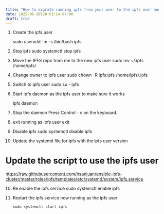 ```yaml
---
title: "How to migrate running ipfs from your user to the ipfs user and group"
date: 2025-05-20T20:01:14-07:00
draft: true
---
```




1. Create the ipfs user

   	sudo useradd -m -s /bin/bash ipfs

2. Stop ipfs
   sudo systemctl stop ipfs

3. Move the IPFS repo from me to the new ipfs user
   sudo mv ~/.ipfs /home/ipfs/

4. Change owner to ipfs user
   sudo chown -R ipfs:ipfs /home/ipfs/.ipfs

5. Switch to ipfs user
   sudo su - ipfs

6. Start ipfs daemon as the ipfs user to make sure it works

   ipfs daemon

7. Stop the daemon
   Press Control - c on the keyboard.

8. exit running as ipfs user
   exit

8. Disable ipfs
   sudo systemctl disable ipfs

9. Update the systemd file for ipfs with the ipfs user version

# Update the script to use the ipfs user
https://raw.githubusercontent.com/hsanjuan/ansible-ipfs-cluster/master/roles/ipfs/templates/etc/systemd/system/ipfs.service

10. Re enable the ipfs service
    sudo systemctl enable ipfs

11. Restart the ipfs service now running as the ipfs user

    	sudo systemctl start ipfs


